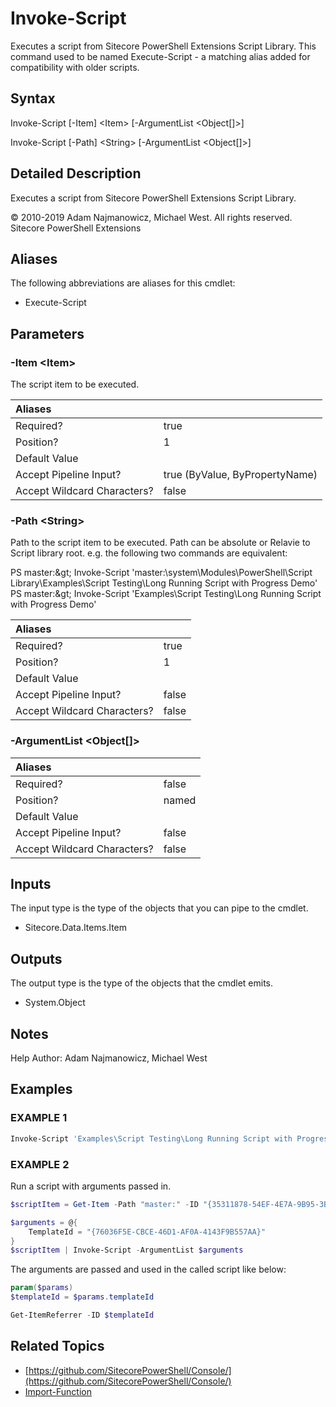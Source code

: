 # Invoke-Script

Executes a script from Sitecore PowerShell Extensions Script Library. This command used to be named Execute-Script - a matching alias added for compatibility with older scripts.

## Syntax

Invoke-Script \[-Item\] &lt;Item&gt; \[-ArgumentList &lt;Object\[\]&gt;\]

Invoke-Script \[-Path\] &lt;String&gt; \[-ArgumentList &lt;Object\[\]&gt;\]

## Detailed Description

Executes a script from Sitecore PowerShell Extensions Script Library.

© 2010-2019 Adam Najmanowicz, Michael West. All rights reserved. Sitecore PowerShell Extensions

## Aliases

The following abbreviations are aliases for this cmdlet:

* Execute-Script 

## Parameters

### -Item  &lt;Item&gt;

The script item to be executed.

| Aliases |  |
| :--- | :--- |
| Required? | true |
| Position? | 1 |
| Default Value |  |
| Accept Pipeline Input? | true \(ByValue, ByPropertyName\) |
| Accept Wildcard Characters? | false |

### -Path  &lt;String&gt;

Path to the script item to be executed. Path can be absolute or Relavie to Script library root. e.g. the following two commands are equivalent:

PS master:\&gt; Invoke-Script 'master:\system\Modules\PowerShell\Script Library\Examples\Script Testing\Long Running Script with Progress Demo' PS master:\&gt; Invoke-Script 'Examples\Script Testing\Long Running Script with Progress Demo'

| Aliases |  |
| :--- | :--- |
| Required? | true |
| Position? | 1 |
| Default Value |  |
| Accept Pipeline Input? | false |
| Accept Wildcard Characters? | false |

### -ArgumentList  &lt;Object\[\]&gt;

| Aliases |  |
| :--- | :--- |
| Required? | false |
| Position? | named |
| Default Value |  |
| Accept Pipeline Input? | false |
| Accept Wildcard Characters? | false |

## Inputs

The input type is the type of the objects that you can pipe to the cmdlet.

* Sitecore.Data.Items.Item 

## Outputs

The output type is the type of the objects that the cmdlet emits.

* System.Object 

## Notes

Help Author: Adam Najmanowicz, Michael West

## Examples

### EXAMPLE 1

```powershell
Invoke-Script 'Examples\Script Testing\Long Running Script with Progress Demo'
```

### EXAMPLE 2

Run a script with arguments passed in.

```powershell
$scriptItem = Get-Item -Path "master:" -ID "{35311878-54EF-4E7A-9B95-3B63F5DEE97D}"

$arguments = @{
    TemplateId = "{76036F5E-CBCE-46D1-AF0A-4143F9B557AA}"
}
$scriptItem | Invoke-Script -ArgumentList $arguments
```

The arguments are passed and used in the called script like below:

```powershell
param($params)
$templateId = $params.templateId

Get-ItemReferrer -ID $templateId
```

## Related Topics

* [https://github.com/SitecorePowerShell/Console/](https://github.com/SitecorePowerShell/Console/) 
* [Import-Function](import-function.md)

